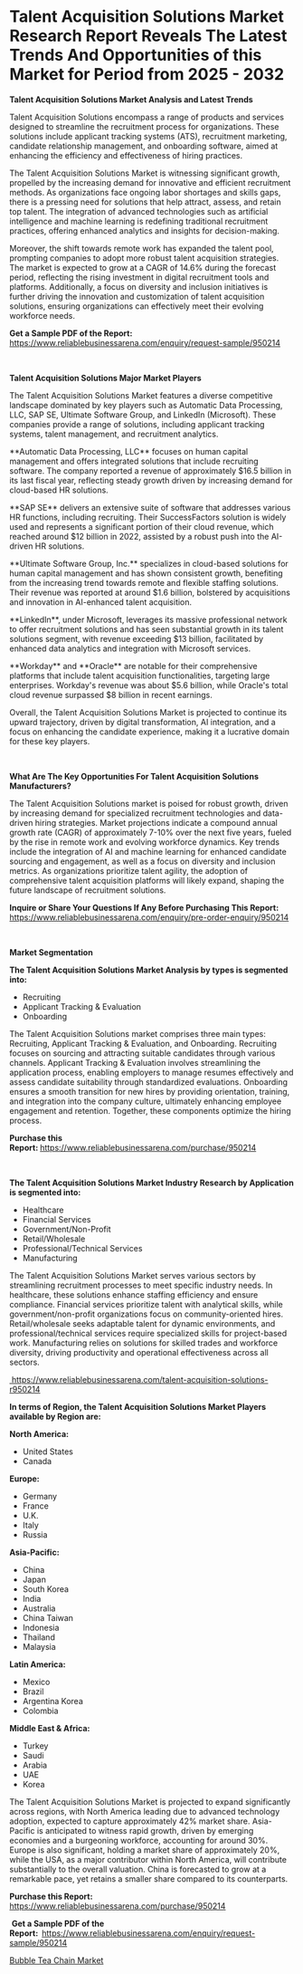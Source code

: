 <p><h1>Talent Acquisition Solutions Market Research Report Reveals The Latest Trends And Opportunities of this Market for Period from 2025 - 2032</h1></p><p><strong>Talent Acquisition Solutions Market Analysis and Latest Trends</strong></p>
<p><p>Talent Acquisition Solutions encompass a range of products and services designed to streamline the recruitment process for organizations. These solutions include applicant tracking systems (ATS), recruitment marketing, candidate relationship management, and onboarding software, aimed at enhancing the efficiency and effectiveness of hiring practices.</p><p>The Talent Acquisition Solutions Market is witnessing significant growth, propelled by the increasing demand for innovative and efficient recruitment methods. As organizations face ongoing labor shortages and skills gaps, there is a pressing need for solutions that help attract, assess, and retain top talent. The integration of advanced technologies such as artificial intelligence and machine learning is redefining traditional recruitment practices, offering enhanced analytics and insights for decision-making.</p><p>Moreover, the shift towards remote work has expanded the talent pool, prompting companies to adopt more robust talent acquisition strategies. The market is expected to grow at a CAGR of 14.6% during the forecast period, reflecting the rising investment in digital recruitment tools and platforms. Additionally, a focus on diversity and inclusion initiatives is further driving the innovation and customization of talent acquisition solutions, ensuring organizations can effectively meet their evolving workforce needs.</p></p>
<p><strong>Get a Sample PDF of the Report:&nbsp;</strong> <a href="https://www.reliablebusinessarena.com/enquiry/request-sample/950214?utm_campaign=3272&utm_medium=2&utm_source=Github&utm_content=ia&utm_term=07032025&utm_id=talent-acquisition-solutions">https://www.reliablebusinessarena.com/enquiry/request-sample/950214</a></p>
<p>&nbsp;</p>
<p><strong>Talent Acquisition Solutions Major Market Players</strong></p>
<p><p>The Talent Acquisition Solutions Market features a diverse competitive landscape dominated by key players such as Automatic Data Processing, LLC, SAP SE, Ultimate Software Group, and LinkedIn (Microsoft). These companies provide a range of solutions, including applicant tracking systems, talent management, and recruitment analytics.</p><p>**Automatic Data Processing, LLC** focuses on human capital management and offers integrated solutions that include recruiting software. The company reported a revenue of approximately $16.5 billion in its last fiscal year, reflecting steady growth driven by increasing demand for cloud-based HR solutions.</p><p>**SAP SE** delivers an extensive suite of software that addresses various HR functions, including recruiting. Their SuccessFactors solution is widely used and represents a significant portion of their cloud revenue, which reached around $12 billion in 2022, assisted by a robust push into the AI-driven HR solutions.</p><p>**Ultimate Software Group, Inc.** specializes in cloud-based solutions for human capital management and has shown consistent growth, benefiting from the increasing trend towards remote and flexible staffing solutions. Their revenue was reported at around $1.6 billion, bolstered by acquisitions and innovation in AI-enhanced talent acquisition.</p><p>**LinkedIn**, under Microsoft, leverages its massive professional network to offer recruitment solutions and has seen substantial growth in its talent solutions segment, with revenue exceeding $13 billion, facilitated by enhanced data analytics and integration with Microsoft services.</p><p>**Workday** and **Oracle** are notable for their comprehensive platforms that include talent acquisition functionalities, targeting large enterprises. Workday's revenue was about $5.6 billion, while Oracle's total cloud revenue surpassed $8 billion in recent earnings.</p><p>Overall, the Talent Acquisition Solutions Market is projected to continue its upward trajectory, driven by digital transformation, AI integration, and a focus on enhancing the candidate experience, making it a lucrative domain for these key players.</p></p>
<p>&nbsp;</p>
<p><strong>What Are The Key Opportunities For Talent Acquisition Solutions Manufacturers?</strong></p>
<p><p>The Talent Acquisition Solutions market is poised for robust growth, driven by increasing demand for specialized recruitment technologies and data-driven hiring strategies. Market projections indicate a compound annual growth rate (CAGR) of approximately 7-10% over the next five years, fueled by the rise in remote work and evolving workforce dynamics. Key trends include the integration of AI and machine learning for enhanced candidate sourcing and engagement, as well as a focus on diversity and inclusion metrics. As organizations prioritize talent agility, the adoption of comprehensive talent acquisition platforms will likely expand, shaping the future landscape of recruitment solutions.</p></p>
<p><strong>Inquire or Share Your Questions If Any Before Purchasing This Report:</strong> <a href="https://www.reliablebusinessarena.com/enquiry/pre-order-enquiry/950214?utm_campaign=3272&utm_medium=2&utm_source=Github&utm_content=ia&utm_term=07032025&utm_id=talent-acquisition-solutions">https://www.reliablebusinessarena.com/enquiry/pre-order-enquiry/950214</a></p>
<p>&nbsp;</p>
<p><strong>Market Segmentation</strong></p>
<p><strong>The Talent Acquisition Solutions Market Analysis by types is segmented into:</strong></p>
<p><ul><li>Recruiting</li><li>Applicant Tracking & Evaluation</li><li>Onboarding</li></ul></p>
<p><p>The Talent Acquisition Solutions market comprises three main types: Recruiting, Applicant Tracking & Evaluation, and Onboarding. Recruiting focuses on sourcing and attracting suitable candidates through various channels. Applicant Tracking & Evaluation involves streamlining the application process, enabling employers to manage resumes effectively and assess candidate suitability through standardized evaluations. Onboarding ensures a smooth transition for new hires by providing orientation, training, and integration into the company culture, ultimately enhancing employee engagement and retention. Together, these components optimize the hiring process.</p></p>
<p><strong>Purchase this Report:&nbsp;</strong><a href="https://www.reliablebusinessarena.com/purchase/950214?utm_campaign=3272&utm_medium=2&utm_source=Github&utm_content=ia&utm_term=07032025&utm_id=talent-acquisition-solutions">https://www.reliablebusinessarena.com/purchase/950214</a></p>
<p>&nbsp;</p>
<p><strong>The Talent Acquisition Solutions Market Industry Research by Application is segmented into:</strong></p>
<p><ul><li>Healthcare</li><li>Financial Services</li><li>Government/Non-Profit</li><li>Retail/Wholesale</li><li>Professional/Technical Services</li><li>Manufacturing</li></ul></p>
<p><p>The Talent Acquisition Solutions Market serves various sectors by streamlining recruitment processes to meet specific industry needs. In healthcare, these solutions enhance staffing efficiency and ensure compliance. Financial services prioritize talent with analytical skills, while government/non-profit organizations focus on community-oriented hires. Retail/wholesale seeks adaptable talent for dynamic environments, and professional/technical services require specialized skills for project-based work. Manufacturing relies on solutions for skilled trades and workforce diversity, driving productivity and operational effectiveness across all sectors.</p></p>
<p><a href="https://www.reliablebusinessarena.com/talent-acquisition-solutions-r950214?utm_campaign=3272&utm_medium=2&utm_source=Github&utm_content=ia&utm_term=07032025&utm_id=talent-acquisition-solutions">&nbsp;https://www.reliablebusinessarena.com/talent-acquisition-solutions-r950214</a></p>
<p><strong>In terms of Region, the Talent Acquisition Solutions Market Players available by Region are:</strong></p>
<p>
    <p> <strong> North America: </strong>
        <ul>
            <li>United States</li>
            <li>Canada</li>
        </ul>
        </p> 
    <p> <strong> Europe: </strong>
        <ul>
            <li>Germany</li>
            <li>France</li>
            <li>U.K.</li>
            <li>Italy</li>
            <li>Russia</li>
        </ul>
        </p> 
    <p> <strong> Asia-Pacific: </strong>
        <ul>
            <li>China</li>
            <li>Japan</li>
            <li>South Korea</li>
            <li>India</li>
            <li>Australia</li>
            <li>China Taiwan</li>
            <li>Indonesia</li>
            <li>Thailand</li>
            <li>Malaysia</li>
        </ul>
        </p> 
    <p> <strong> Latin America: </strong>
        <ul>
            <li>Mexico</li>
            <li>Brazil</li>
            <li>Argentina Korea</li>
            <li>Colombia</li>
        </ul>
        </p> 
    <p> <strong> Middle East & Africa: </strong>
        <ul>
            <li>Turkey</li>
            <li>Saudi</li>
            <li>Arabia</li>
            <li>UAE</li>
            <li>Korea</li>
        </ul>
    </p>
    </p>
<p><p>The Talent Acquisition Solutions Market is projected to expand significantly across regions, with North America leading due to advanced technology adoption, expected to capture approximately 42% market share. Asia-Pacific is anticipated to witness rapid growth, driven by emerging economies and a burgeoning workforce, accounting for around 30%. Europe is also significant, holding a market share of approximately 20%, while the USA, as a major contributor within North America, will contribute substantially to the overall valuation. China is forecasted to grow at a remarkable pace, yet retains a smaller share compared to its counterparts.</p></p>
<p><strong>Purchase this Report: </strong><a href="https://www.reliablebusinessarena.com/purchase/950214?utm_campaign=3272&utm_medium=2&utm_source=Github&utm_content=ia&utm_term=07032025&utm_id=talent-acquisition-solutions">https://www.reliablebusinessarena.com/purchase/950214</a></p>
<p>&nbsp;<strong>Get a Sample PDF of the Report:&nbsp;&nbsp;</strong><a href="https://www.reliablebusinessarena.com/enquiry/request-sample/950214?utm_campaign=3272&utm_medium=2&utm_source=Github&utm_content=ia&utm_term=07032025&utm_id=talent-acquisition-solutions">https://www.reliablebusinessarena.com/enquiry/request-sample/950214</a></p>
<p><strong></strong></p>
<p><p><a href="https://github.com/dushornerfe/Market-Research-Report-List-1/blob/main/bubble-tea-chain-market.md?utm_campaign=3272&utm_medium=2&utm_source=Github&utm_content=ia&utm_term=07032025&utm_id=talent-acquisition-solutions">Bubble Tea Chain Market</a></p></p>